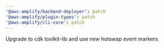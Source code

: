 ```yaml
---
'@aws-amplify/backend-deployer': patch
'@aws-amplify/plugin-types': patch
'@aws-amplify/cli-core': patch
---
```


Upgrade to cdk toolkit-lib and use new hotswap event markers
